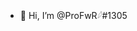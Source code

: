 - 👋 Hi, I’m @ProFwR𓆪#1305


<!---
𓆩ProFwR𓆪#1305 is a ✨ special ✨ repository because its `README.md` (this file) appears on your GitHub profile.
You can click the Preview link to take a look at your changes.

**This Bot Made For PC Community Server**
https://discord.gg/2DJr4nDtta
--->
